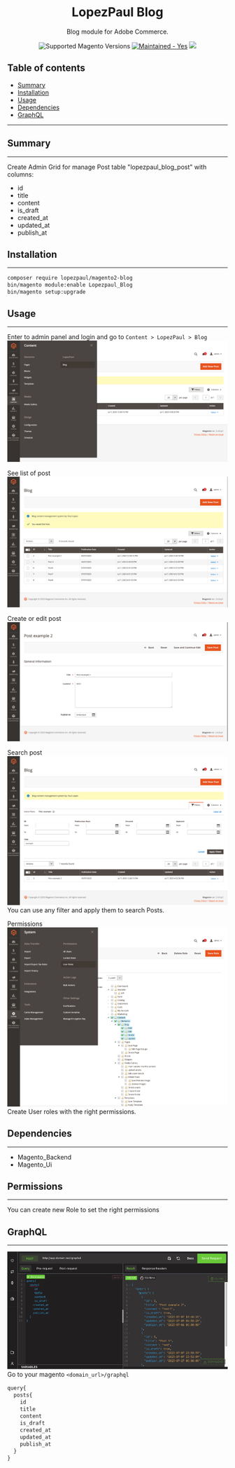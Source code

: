 <h1 align="center">LopezPaul Blog</h1> 
<div align="center">
  <p>Blog module for Adobe Commerce.</p>
  <img src="https://img.shields.io/badge/magento-2.4.4+-brightgreen.svg?logo=magento&longCache=true&style=flat-square" 
    alt="Supported Magento Versions" />
  <a href="https://github.com/lopezpaul/magento2-modules" target="_blank">
    <img src="https://img.shields.io/badge/maintained%3F-yes-brightgreen.svg?style=flat-square" 
    alt="Maintained - Yes" /></a>
  <a href="https://opensource.org/licenses/MIT" target="_blank">
    <img src="https://img.shields.io/badge/license-MIT-blue.svg" />
    </a>
</div>

## Table of contents

- [Summary](#summary)
- [Installation](#installation)
- [Usage](#usage)
- [Dependencies](#dependencies)
- [GraphQL](#graphql)

---
## Summary

---

Create Admin Grid for manage Post table "lopezpaul_blog_post" with columns:

- id
- title
- content
- is_draft
- created_at
- updated_at
- publish_at


## Installation

---
```
composer require lopezpaul/magento2-blog
bin/magento module:enable Lopezpaul_Blog
bin/magento setup:upgrade
```


## Usage

---
Enter to admin panel and login and go to `Content > LopezPaul > Blog`
![Menu](Assets/menu-blog.png)

See list of post
![Index](Assets/grid-index.png)

Create or edit post
![Create](Assets/create-edit-post.png)

Search post
![Search](Assets/search.png)
You can use any filter and apply them to search Posts.

Permissions
![Roles](Assets/roles.png)
Create User roles with the right permissions.


## Dependencies

---

- Magento_Backend
- Magento_Ui


## Permissions

---
You can create new Role to set the right permissions

## GraphQL

---
![GraphQL](Assets/GraphQL.png)
Go to your magento `<domain_url>/graphql`
```
query{
  posts{
    id
    title
    content
    is_draft
    created_at
    updated_at
    publish_at
  }
}
```
